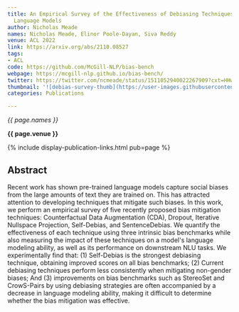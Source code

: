 ```yaml
---
title: An Empirical Survey of the Effectiveness of Debiasing Techniques for Pre-trained
  Language Models
author: Nicholas Meade
names: Nicholas Meade, Elinor Poole-Dayan, Siva Reddy
venue: ACL 2022
link: https://arxiv.org/abs/2110.08527
tags:
- ACL
code: https://github.com/McGill-NLP/bias-bench
webpage: https://mcgill-nlp.github.io/bias-bench/
twitter: https://twitter.com/ncmeade/status/1511052940022267909?cxt=HHwWioCy7ZOpq_gpAAAA
thumbnail: '![debias-survey-thumb](https://user-images.githubusercontent.com/26423685/167192281-14d27c16-22e3-48a6-8d3a-78f6fac275ab.png)'
categories: Publications

---
```


*{{ page.names }}*

**{{ page.venue }}**

{% include display-publication-links.html pub=page %}

## Abstract

Recent work has shown pre-trained language models capture social biases from the large amounts of text they are trained on. This has attracted attention to developing techniques that mitigate such biases. In this work, we perform an empirical survey of five recently proposed bias mitigation techniques: Counterfactual Data Augmentation (CDA), Dropout, Iterative Nullspace Projection, Self-Debias, and SentenceDebias. We quantify the effectiveness of each technique using three intrinsic bias benchmarks while also measuring the impact of these techniques on a model's language modeling ability, as well as its performance on downstream NLU tasks. We experimentally find that: (1) Self-Debias is the strongest debiasing technique, obtaining improved scores on all bias benchmarks; (2) Current debiasing techniques perform less consistently when mitigating non-gender biases; And (3) improvements on bias benchmarks such as StereoSet and CrowS-Pairs by using debiasing strategies are often accompanied by a decrease in language modeling ability, making it difficult to determine whether the bias mitigation was effective.